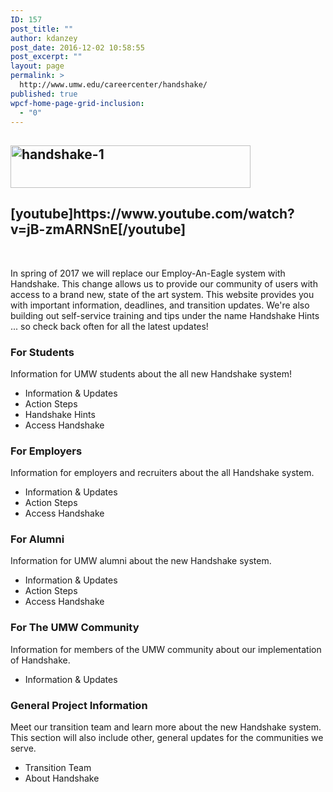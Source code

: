 ```yaml
---
ID: 157
post_title: ""
author: kdanzey
post_date: 2016-12-02 10:58:55
post_excerpt: ""
layout: page
permalink: >
  http://www.umw.edu/careercenter/handshake/
published: true
wpcf-home-page-grid-inclusion:
  - "0"
---
```

<div class="content-main">
<h2 class="content-title"><img class="wp-image-158 alignnone" src="http://www.umw.edu/careercenter/wp-content/uploads/sites/41/2016/12/Handshake-1-300x53.png" alt="handshake-1" width="384" height="68" /></h2>
<h2 class="content-title">[youtube]https://www.youtube.com/watch?v=jB-zmARNSnE[/youtube]</h2>
&nbsp;

In spring of 2017 we will replace our Employ-An-Eagle system with Handshake. This change allows us to provide our community of users with access to a brand new, state of the art system. This website provides you with important information, deadlines, and transition updates. We're also building out self-service training and tips under the name Handshake Hints ... so check back often for all the latest updates!

<section class="info-section">
<h3 class="info-section-headline">For Students</h3>
<div class="info-section-text">

Information for UMW students about the all new Handshake system!

</div>
<ul class="info-section-links">
 	<li>Information &amp; Updates</li>
 	<li>Action Steps</li>
 	<li>Handshake Hints</li>
 	<li>Access Handshake</li>
</ul>
</section><section class="info-section">
<h3 class="info-section-headline">For Employers</h3>
<div class="info-section-text">

Information for employers and recruiters about the all Handshake system.

</div>
<ul class="info-section-links">
 	<li>Information &amp; Updates</li>
 	<li>Action Steps</li>
 	<li>Access Handshake</li>
</ul>
</section><section class="info-section">
<h3 class="info-section-headline">For Alumni</h3>
<div class="info-section-text">

Information for UMW alumni about the new Handshake system.

</div>
<ul class="info-section-links">
 	<li>Information &amp; Updates</li>
 	<li>Action Steps</li>
 	<li>Access Handshake</li>
</ul>
</section><section class="info-section">
<h3 class="info-section-headline">For The UMW Community</h3>
<div class="info-section-text">

Information for members of the UMW community about our implementation of Handshake.

</div>
<ul class="info-section-links">
 	<li>Information &amp; Updates</li>
</ul>
</section><section class="info-section">
<h3 class="info-section-headline">General Project Information</h3>
<div class="info-section-text">

Meet our transition team and learn more about the new Handshake system. This section will also include other, general updates for the communities we serve.

</div>
<ul class="info-section-links">
 	<li>Transition Team</li>
 	<li>About Handshake</li>
</ul>
</section></div>
<!--more-->